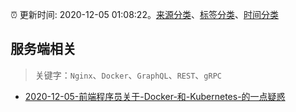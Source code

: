 :alarm_clock: 更新时间: 2020-12-05 01:08:22。[来源分类](../README.md)、[标签分类](../TAGS.md)、[时间分类](../TIMELINE.md)

## 服务端相关


> 关键字：`Nginx`、`Docker`、`GraphQL`、`REST`、`gRPC`



- [2020-12-05-前端程序员关于-Docker-和-Kubernetes-的一点疑惑](https://www.v2ex.com/t/732329) 